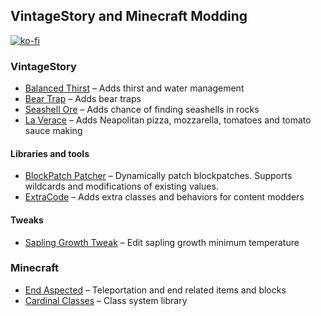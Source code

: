 ## VintageStory and Minecraft Modding
[![ko-fi](https://ko-fi.com/img/githubbutton_sm.svg)](https://ko-fi.com/O5O414011W)
### VintageStory
- [Balanced Thirst](https://mods.vintagestory.at/balancedthirst) – Adds thirst and water management
- [Bear Trap](https://mods.vintagestory.at/beartrap) – Adds bear traps
- [Seashell Ore](https://mods.vintagestory.at/seashellore) – Adds chance of finding seashells in rocks
- [La Verace](https://mods.vintagestory.at/show/mod/14493) – Adds Neapolitan pizza, mozzarella, tomatoes and tomato sauce making
#### Libraries and tools
- [BlockPatch Patcher](https://mods.vintagestory.at/show/mod/14682) – Dynamically patch blockpatches. Supports wildcards and modifications of existing values.
- [ExtraCode](https://mods.vintagestory.at/show/mod/14710) – Adds extra classes and behaviors for content modders
#### Tweaks
- [Sapling Growth Tweak](https://mods.vintagestory.at/saplinggrowthtweak) – Edit sapling growth minimum temperature


### Minecraft
- [End Aspected](https://modrinth.com/mod/end-aspected) – Teleportation and end related items and blocks
- [Cardinal Classes](https://modrinth.com/mod/cardinal-classes) – Class system library
